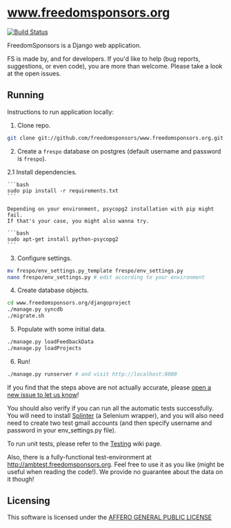 www.freedomsponsors.org 
=======================

[![Build Status](https://secure.travis-ci.org/freedomsponsors/www.freedomsponsors.org.png)](http://travis-ci.org/freedomsponsors/www.freedomsponsors.org)

FreedomSponsors is a Django web application.

FS is made by, and for developers. 
If you'd like to help (bug reports, suggestions, or even code), you are more than welcome.
Please take a look at the open issues.

## Running

Instructions to run application locally:

1. Clone repo.

  ```bash
  git clone git://github.com/freedomsponsors/www.freedomsponsors.org.git
  ```

2. Create a `frespo` database on postgres (default username and password is `frespo`).

  2.1 Install dependencies.

    ```bash
    sudo pip install -r requirements.txt
    ```

    Depending on your environment, psycopg2 installation with pip might fail.
    If that's your case, you might also wanna try.

    ```bash
    sudo apt-get install python-psycopg2
    ```

3. Configure settings.

  ```bash
  mv frespo/env_settings.py_template frespo/env_settings.py
  nano frespo/env_settings.py # edit according to your environment
  ```

4. Create database objects.

  ```bash
  cd www.freedomsponsors.org/djangoproject
  ./manage.py syncdb
  ./migrate.sh
  ```

5. Populate with some initial data.

  ```bash
  ./manage.py loadFeedbackData
  ./manage.py loadProjects
  ```

6. Run!

  ```bash
  ./manage.py runserver # and visit http://localhost:8000
  ```

If you find that the steps above are not actually accurate, please [open a new issue to let us know](https://github.com/freedomsponsors/www.freedomsponsors.org/issues/new)!

You should also verify if you can run all the automatic tests successfully.
You will need to install [Splinter](https://github.com/cobrateam/splinter) (a Selenium wrapper), and you will also need need to create two test gmail accounts (and then specify username and password in your env_settings.py file).

To run unit tests, please refer to the [Testing](https://github.com/freedomsponsors/www.freedomsponsors.org/wiki/Testing) wiki page.

Also, there is a fully-functional test-environment at http://ambtest.freedomsponsors.org.
Feel free to use it as you like (might be useful when reading the code!). We provide no guarantee about the data on it though!

## Licensing

This software is licensed under the [AFFERO GENERAL PUBLIC LICENSE](http://www.gnu.org/licenses/agpl-3.0.html)
